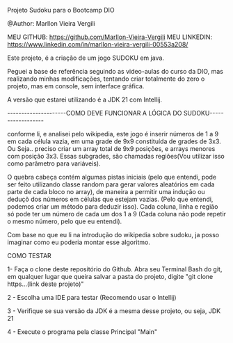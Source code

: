 Projeto Sudoku para o Bootcamp DIO


@Author: Marllon Vieira Vergili

MEU GITHUB: https://github.com/Marllon-Vieira-Vergili
MEU LINKEDIN: https://www.linkedin.com/in/marllon-vieira-vergili-00553a208/


Este projeto, é a criação de um jogo SUDOKU em java.

Peguei a base de referência seguindo as video-aulas do 
curso da DIO, mas realizando minhas modificações, tentando criar totalmente do zero o projeto, mas em console,
sem interface gráfica.


A versão que estarei utilizando é a JDK 21 com Intellij.

---------------------COMO DEVE FUNCIONAR A LÓGICA DO SUDOKU------------------

conforme li, e analisei pelo wikipedia, este jogo é inserir números de 1 a 9 em cada 
célula vazia, em uma grade de 9x9 constituída de grades de 3x3. Ou Seja..
preciso criar um array total de 9x9 posições, e arrays menores com posição 3x3. 
Essas subgrades, são chamadas regiões(Vou utilizar isso como parâmetro para variáveis).

O quebra cabeça contém algumas pistas iniciais (pelo que entendi, pode ser feito utilizando
classe random para gerar valores aleatórios em cada parte de cada bloco no array), de maneira
a permitir uma indução ou deduçõ dos números em células que estejam vazias. (Pelo que entendi, 
podemos criar um método para deduzir isso). Cada coluna, linha e região só pode ter um número de cada 
um dos 1 a 9 (Cada coluna não pode repetir o mesmo número, pelo que eu entendi).

Com base no que eu li na introdução do wikipedia sobre sudoku, ja posso imaginar
como eu poderia montar esse algoritmo.


COMO TESTAR

1- Faça o clone deste repositório do Github. Abra seu Terminal Bash do git, em qualquer lugar que queira salvar
a pasta do projeto, digite "git clone https...(link deste projeto)"

2 - Escolha uma IDE para testar (Recomendo usar o Intellij)

3 - Verifique se sua versão da JDK é a mesma desse projeto, ou seja, JDK 21 

4 - Execute o programa pela classe Principal "Main"
